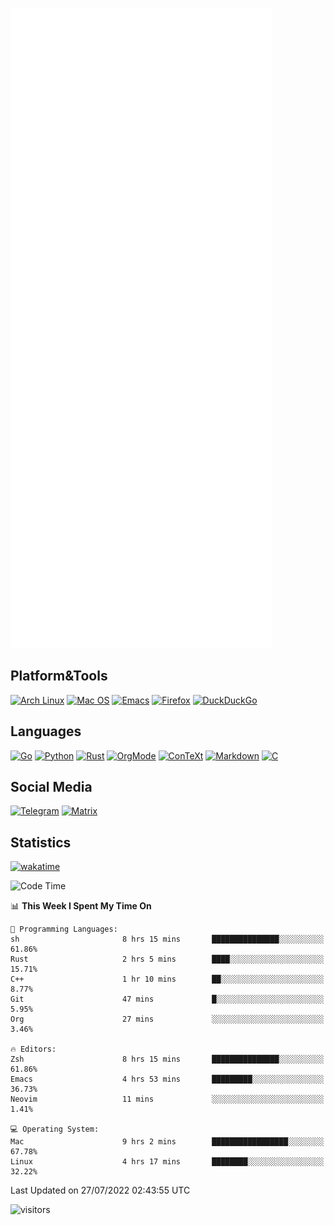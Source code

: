 ![Metrics](https://github.com/SteamedFish/SteamedFish/blob/master/github-metrics.svg)

## Platform&Tools

[![Arch Linux](https://img.shields.io/badge/ArchLinux-1793D1?logo=arch-linux&logoColor=fff&style=flat-square)](https://archlinux.org/)
[![Mac OS](https://img.shields.io/badge/MacOS-000000?style=flat-square&logo=macos&logoColor=F0F0F0)](https://www.apple.com/macos/)
[![Emacs](https://img.shields.io/badge/Emacs-%237F5AB6.svg?&style=flat-square&logo=gnu-emacs&logoColor=white)](https://www.gnu.org/software/emacs/)
[![Firefox](https://img.shields.io/badge/Firefox-FF7139?style=flat-square&logo=Firefox-Browser&logoColor=white)](https://firefox.com/)
[![DuckDuckGo](https://img.shields.io/badge/DuckDuckGo-DE5833?style=flat-square&logo=DuckDuckGo&logoColor=white)](https://duckduckgo.com/)

## Languages

[![Go](https://img.shields.io/badge/Golang-%2300ADD8.svg?style=flat-square&logo=go&logoColor=white)](https://golang.org/)
[![Python](https://img.shields.io/badge/Python-3670A0?style=flat-square&logo=python&logoColor=ffdd54)](https://www.python.org/)
[![Rust](https://img.shields.io/badge/Rust-%23000000.svg?style=flat-square&logo=rust&logoColor=white)](https://www.rust-lang.org/)
[![OrgMode](https://img.shields.io/badge/OrgMode-%23000000.svg?style=flat-square&logo=org&logoColor=white)](https://orgmode.org/)
[![ConTeXt](https://img.shields.io/badge/ConTeXt-%23008080.svg?style=flat-square&logo=latex&logoColor=white)](https://contextgarden.net/)
[![Markdown](https://img.shields.io/badge/MarkDown-%23000000.svg?style=flat-square&logo=markdown&logoColor=white)](https://daringfireball.net/projects/markdown/)
[![C](https://img.shields.io/badge/C-%2300599C.svg?style=flat-square&logo=c&logoColor=white)](https://www.iso.org/standard/74528.html)

## Social Media
[![Telegram](https://img.shields.io/badge/SteamedFish-2CA5E0?style=social&logo=telegram&logoColor=white)](https://t.me/SteamedFish)
[![Matrix](https://img.shields.io/badge/SteamedFish-2CA5E0?style=social&logo=matrix&logoColor=black)](https://matrix.to/#/@i:steamedfish.org)

## Statistics
[![wakatime](https://wakatime.com/badge/user/168280d6-fcf2-4b4f-ad3a-dc4612f35b38.svg)](https://wakatime.com/@168280d6-fcf2-4b4f-ad3a-dc4612f35b38)

<!--START_SECTION:waka-->
![Code Time](http://img.shields.io/badge/Code%20Time-1%2C937%20hrs%2022%20mins-blue)

📊 **This Week I Spent My Time On** 

```text
💬 Programming Languages: 
sh                       8 hrs 15 mins       ███████████████░░░░░░░░░░   61.86% 
Rust                     2 hrs 5 mins        ████░░░░░░░░░░░░░░░░░░░░░   15.71% 
C++                      1 hr 10 mins        ██░░░░░░░░░░░░░░░░░░░░░░░   8.77% 
Git                      47 mins             █░░░░░░░░░░░░░░░░░░░░░░░░   5.95% 
Org                      27 mins             ░░░░░░░░░░░░░░░░░░░░░░░░░   3.46%

🔥 Editors: 
Zsh                      8 hrs 15 mins       ███████████████░░░░░░░░░░   61.86% 
Emacs                    4 hrs 53 mins       █████████░░░░░░░░░░░░░░░░   36.73% 
Neovim                   11 mins             ░░░░░░░░░░░░░░░░░░░░░░░░░   1.41%

💻 Operating System: 
Mac                      9 hrs 2 mins        █████████████████░░░░░░░░   67.78% 
Linux                    4 hrs 17 mins       ████████░░░░░░░░░░░░░░░░░   32.22%

```


 Last Updated on 27/07/2022 02:43:55 UTC
<!--END_SECTION:waka-->

![visitors](https://visitor-badge.laobi.icu/badge?page_id=SteamedFish.SteamedFish)
